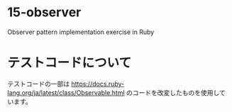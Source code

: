 # 15-observer
Observer pattern implementation exercise in Ruby

# テストコードについて

テストコードの一部は https://docs.ruby-lang.org/ja/latest/class/Observable.html のコードを改変したものを使用しています。
